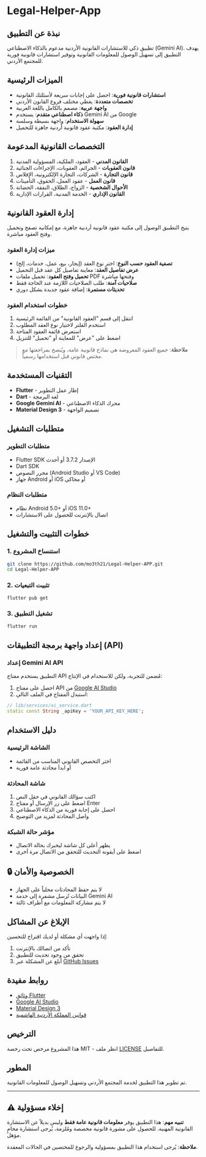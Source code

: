 # Legal-Helper-App

## نبذة عن التطبيق

تطبيق ذكي للاستشارات القانونية الأردنية مدعوم بالذكاء الاصطناعي (Gemini AI). يهدف التطبيق إلى تسهيل الوصول للمعلومات القانونية وتوفير استشارات قانونية فورية للمجتمع الأردني.

## الميزات الرئيسية

- **استشارات قانونية فورية**: احصل على إجابات سريعة لأسئلتك القانونية
- **تخصصات متعددة**: يغطي مختلف فروع القانون الأردني  
- **واجهة عربية**: مصمم بالكامل باللغة العربية
- **ذكاء اصطناعي متقدم**: يستخدم Gemini AI من Google
- **سهولة الاستخدام**: واجهة بسيطة وسلسة
- **إدارة العقود**: مكتبة عقود قانونية أردنية جاهزة للتحميل

## التخصصات القانونية المدعومة

1. **القانون المدني** - العقود، الملكية، المسؤولية المدنية
2. **قانون العقوبات** - الجرائم، العقوبات، الإجراءات الجنائية  
3. **قانون التجارة** - الشركات، التجارة الإلكترونية، الإفلاس
4. **قانون العمل** - عقود العمل، الحقوق، التأمينات
5. **الأحوال الشخصية** - الزواج، الطلاق، النفقة، الحضانة
6. **القانون الإداري** - الخدمة المدنية، القرارات الإدارية

## إدارة العقود القانونية

يتيح التطبيق الوصول إلى مكتبة عقود قانونية أردنية جاهزة، مع إمكانية تصفح وتحميل وفتح العقود مباشرة.

### ميزات إدارة العقود

- **تصفية العقود حسب النوع**: اختر نوع العقد (إيجار، بيع، عمل، خدمات، إلخ)
- **عرض تفاصيل العقد**: معاينة تفاصيل كل عقد قبل التحميل
- **تحميل وفتح العقود**: تحميل ملفات PDF وفتحها مباشرة
- **صلاحيات آمنة**: طلب الصلاحيات اللازمة عند الحاجة فقط
- **تحديثات مستمرة**: إضافة عقود جديدة بشكل دوري

### خطوات استخدام العقود

1. انتقل إلى قسم "العقود القانونية" من القائمة الرئيسية
2. استخدم الفلتر لاختيار نوع العقد المطلوب
3. استعرض قائمة العقود المتاحة
4. اضغط على "عرض" للمعاينة أو "تحميل" للتنزيل

> **ملاحظة**: جميع العقود المعروضة هي نماذج قانونية عامة، ويُنصح بمراجعتها مع مختص قانوني قبل استخدامها رسمياً.

## التقنيات المستخدمة

- **Flutter** - إطار عمل التطوير
- **Dart** - لغة البرمجة
- **Google Gemini AI** - محرك الذكاء الاصطناعي
- **Material Design 3** - تصميم الواجهة

## متطلبات التشغيل

### متطلبات التطوير

- Flutter SDK الإصدار 3.7.2 أو أحدث
- Dart SDK
- محرر النصوص (Android Studio أو VS Code)
- جهاز Android أو iOS أو محاكي

### متطلبات النظام

- نظام Android 5.0+ أو iOS 11.0+
- اتصال بالإنترنت للحصول على الاستشارات

## خطوات التثبيت والتشغيل

### 1. استنساخ المشروع

```bash
git clone https://github.com/mo3th21/Legal-Helper-APP.git
cd Legal-Helper-APP
```

### 2. تثبيت التبعيات

```bash
flutter pub get
```

### 3. تشغيل التطبيق

```bash
flutter run
```

## إعداد واجهة برمجة التطبيقات (API)

### إعداد Gemini AI API

التطبيق يستخدم مفتاح API مُضمن للتجربة، ولكن للاستخدام في الإنتاج:

1. احصل على مفتاح API من [Google AI Studio](https://makersuite.google.com/app/apikey)
2. استبدل المفتاح في الملف التالي:

```dart
// lib/services/ai_service.dart
static const String _apiKey = 'YOUR_API_KEY_HERE';
```

## دليل الاستخدام

### الشاشة الرئيسية

- اختر التخصص القانوني المناسب من القائمة
- أو ابدأ محادثة عامة فورية

### شاشة المحادثة

1. اكتب سؤالك القانوني في حقل النص
2. اضغط على زر الإرسال أو مفتاح Enter
3. احصل على إجابة فورية من الذكاء الاصطناعي
4. واصل المحادثة لمزيد من التوضيح

### مؤشر حالة الشبكة

- يظهر أعلى كل شاشة ليخبرك بحالة الاتصال
- اضغط على أيقونة التحديث للتحقق من الاتصال مرة أخرى

## 🔒 الخصوصية والأمان

- لا يتم حفظ المحادثات محلياً على الجهاز
- البيانات تُرسل مشفرة إلى خدمة Gemini AI
- لا يتم مشاركة المعلومات مع أطراف ثالثة

## الإبلاغ عن المشاكل

إذا واجهت أي مشكلة أو لديك اقتراح للتحسين:

1. تأكد من اتصالك بالإنترنت
2. تحقق من وجود تحديث للتطبيق
3. أبلغ عن المشكلة عبر [GitHub Issues](https://github.com/mo3th21/Legal-Helper-APP/issues)

## روابط مفيدة

- [وثائق Flutter](https://flutter.dev/docs)
- [Google AI Studio](https://makersuite.google.com/app/apikey)
- [Material Design 3](https://m3.material.io/)
- [قوانين المملكة الأردنية الهاشمية](http://www.lob.gov.jo/)

## الترخيص

هذا المشروع مرخص تحت رخصة MIT - انظر ملف [LICENSE](LICENSE) للتفاصيل.

## المطور

تم تطوير هذا التطبيق لخدمة المجتمع الأردني وتسهيل الوصول للمعلومات القانونية.

---

## ⚠️ إخلاء مسؤولية

**تنبيه مهم**: هذا التطبيق يوفر **معلومات قانونية عامة فقط** وليس بديلاً عن الاستشارة القانونية المهنية. للحصول على مشورة قانونية مخصصة ومُلزمة، يُرجى استشارة محامٍ مؤهل.

**ملاحظة**: يُرجى استخدام هذا التطبيق بمسؤولية والرجوع للمختصين في الحالات المعقدة.